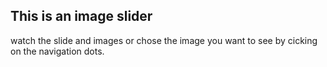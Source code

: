 ## This is an image slider

watch the slide and images or chose the image you want to see by cicking on the navigation dots.
